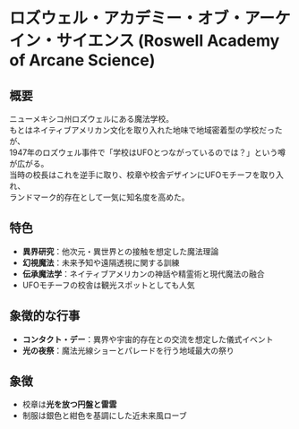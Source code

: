 # ロズウェル・アカデミー・オブ・アーケイン・サイエンス (Roswell Academy of Arcane Science)

## 概要
ニューメキシコ州ロズウェルにある魔法学校。  
もとはネイティブアメリカン文化を取り入れた地味で地域密着型の学校だったが、  
1947年のロズウェル事件で「学校はUFOとつながっているのでは？」という噂が広がる。  
当時の校長はこれを逆手に取り、校章や校舎デザインにUFOモチーフを取り入れ、  
ランドマーク的存在として一気に知名度を高めた。

## 特色
- **異界研究**：他次元・異世界との接触を想定した魔法理論  
- **幻視魔法**：未来予知や遠隔透視に関する訓練  
- **伝承魔法学**：ネイティブアメリカンの神話や精霊術と現代魔法の融合  
- UFOモチーフの校舎は観光スポットとしても人気

## 象徴的な行事
- **コンタクト・デー**：異界や宇宙的存在との交流を想定した儀式イベント  
- **光の夜祭**：魔法光線ショーとパレードを行う地域最大の祭り

## 象徴
- 校章は**光を放つ円盤と雷雲**
- 制服は銀色と紺色を基調にした近未来風ローブ
